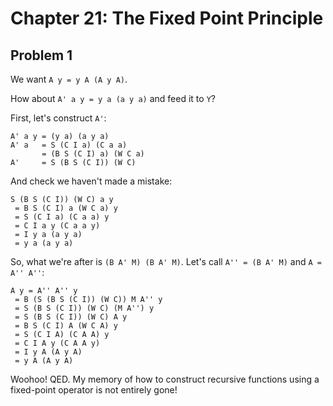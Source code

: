 # Chapter 21: The Fixed Point Principle

## Problem 1

We want `A y = y A (A y A)`.

How about `A' a y = y a (a y a)` and feed it to `Y`?

First, let's construct `A'`:

```
A' a y = (y a) (a y a)
A' a   = S (C I a) (C a a)
       = (B S (C I) a) (W C a)
A'     = S (B S (C I)) (W C)
```

And check we haven't made a mistake:

```
S (B S (C I)) (W C) a y
 = B S (C I) a (W C a) y
 = S (C I a) (C a a) y
 = C I a y (C a a y)
 = I y a (a y a)
 = y a (a y a)
```

So, what we're after is `(B A' M) (B A' M)`. Let's call `A'' = (B A'
M)` and `A = A'' A''`:

```
A y = A'' A'' y
 = B (S (B S (C I)) (W C)) M A'' y
 = S (B S (C I)) (W C) (M A'') y
 = S (B S (C I)) (W C) A y
 = B S (C I) A (W C A) y
 = S (C I A) (C A A) y
 = C I A y (C A A y)
 = I y A (A y A)
 = y A (A y A)
```

Woohoo! QED. My memory of how to construct recursive functions using a
fixed-point operator is not entirely gone!
